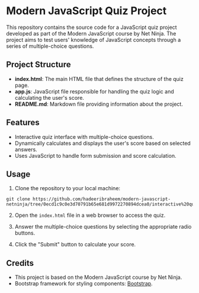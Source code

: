 # Modern JavaScript Quiz Project

This repository contains the source code for a JavaScript quiz project developed as part of the Modern JavaScript course by Net Ninja. The project aims to test users' knowledge of JavaScript concepts through a series of multiple-choice questions.

## Project Structure

- **index.html**: The main HTML file that defines the structure of the quiz page.
- **app.js**: JavaScript file responsible for handling the quiz logic and calculating the user's score.
- **README.md**: Markdown file providing information about the project.

## Features

- Interactive quiz interface with multiple-choice questions.
- Dynamically calculates and displays the user's score based on selected answers.
- Uses JavaScript to handle form submission and score calculation.

## Usage

1. Clone the repository to your local machine:

```
git clone https://github.com/hadeeribraheem/modern-javascript-netninja/tree/0ecd1c9c0e3d70791b65e681d9972270894dcea0/interactive%20quiz
```

2. Open the `index.html` file in a web browser to access the quiz.

3. Answer the multiple-choice questions by selecting the appropriate radio buttons.

4. Click the "Submit" button to calculate your score.

## Credits

- This project is based on the Modern JavaScript course by Net Ninja.
- Bootstrap framework for styling components: [Bootstrap](https://getbootstrap.com/).